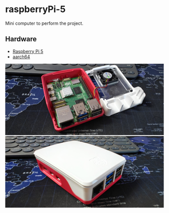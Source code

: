 # raspberryPi-5
Mini computer to perform the project.

## Hardware 
- [Raspberry Pi 5](https://www.raspberrypi.com/documentation/computers/raspberry-pi-5.html)
- [aarch64](https://en.wikipedia.org/wiki/AArch64)
  
![Rpi5](https://github.com/nikhilprajapati-world/10days-of-Golang/blob/main/raspberrypi5/rpi5.jpg)
![Rpi5_case](https://github.com/nikhilprajapati-world/10days-of-Golang/blob/main/raspberrypi5/rpi5_case.jpg)

